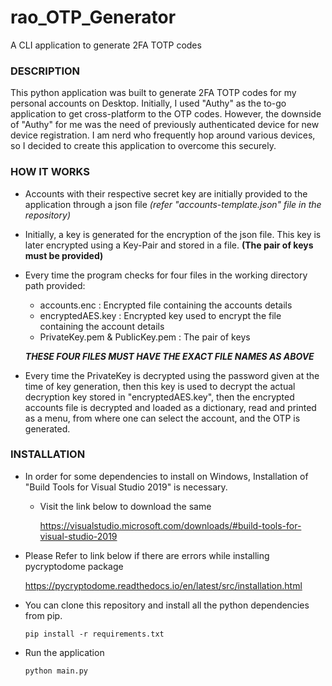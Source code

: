 # rao_OTP_Generator
A CLI application to generate 2FA TOTP codes

### DESCRIPTION

This python application was built to generate 2FA TOTP codes for my personal accounts on Desktop.
Initially, I used "Authy" as the to-go application to get cross-platform to the OTP codes.
However, the downside of "Authy" for me was the need of previously authenticated device for new device registration.
I am nerd who frequently hop around various devices, so I decided to create this application to overcome this securely.

### HOW IT WORKS

- Accounts with their respective secret key are initially provided to the application through a json file
         *(refer "accounts-template.json" file in the repository)*

- Initially, a key is generated for the encryption of the json file.
        This key is later encrypted using a Key-Pair and stored in a file.
        **(The pair of keys must be provided)**
  
- Every time the program checks for four files in the working directory path provided:
    * accounts.enc : Encrypted file containing the accounts details
    * encryptedAES.key : Encrypted key used to encrypt the file containing the account details
    * PrivateKey.pem & PublicKey.pem : The pair of keys
    
    ***THESE FOUR FILES MUST HAVE THE EXACT FILE NAMES AS ABOVE***
- Every time the PrivateKey is decrypted using the password given at the time of key generation,
then this key is used to decrypt the actual decryption key stored in "encryptedAES.key",
  then the encrypted accounts file is decrypted and loaded as a dictionary, read and printed as a menu,
  from where one can select the account, and the OTP is generated.
  
### INSTALLATION

* In order for some dependencies to install on Windows, Installation of "Build Tools for Visual Studio 2019"
is necessary.
  - Visit the link below to download the same
    
    https://visualstudio.microsoft.com/downloads/#build-tools-for-visual-studio-2019
	
* Please Refer to link below if there are errors while installing pycryptodome package
	
	https://pycryptodome.readthedocs.io/en/latest/src/installation.html

* You can clone this repository and install all the python dependencies from pip.

    `pip install -r requirements.txt`

* Run the application

    `python main.py`
